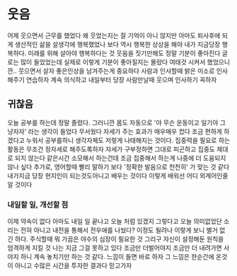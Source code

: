 # 웃음

어제 웃으면서 근무를 했었다 왜 웃었는지는 잘 기억이 아니 않지만 아마도 퇴사후에 되게 생산적인 삶을 살생각에 행복했었나 보다 역시 행복한 상상을 해야 내가 지금당장 행복하다. 미래를 위해 살아야 행복하다는 것 웃음을 짓기만해도 정말 기분이 좋아진다 글로는 많이 들었었는데 실제로 이렇게 기분이 좋아질지는 몰랐다 여태것 시켜서 했었으니깐.. 웃으면서 살자 좋은인상을 남겨주는게 중요하다 사람과 인사할때 밝은 미소로 인사해주기 연습하자 계속 의식하고
내일부터 당장 사람만날때 웃으며 인사하기 꼭하자

## 귀찮음

오늘 공부를 하는데 정말 졸렸다. 그러니깐 몸도 자동으로 '야 무슨 운동이고 일기야 그냥자자' 라는 생각이 들었다 무서웠다 자세가 주는 효과가 매우매우 컸다 조금 편하게 하겠다고 누워서 공부를하니 생각자체도 저렇게 나태해지는 것이다. 집중력을 필요로 하는 활동은 무조건 정자세로 해주도록하자 자세가 구부정하면 그대로 피곤하고 집중도 제대로 되지 않는다 같은시간 소모해서 하는건데 조금 집중해서 하는게 나중에 더 도움되지 않나 싶다 추가로, 영어할때 빨리 말하기 보다 '정확한 발음으로 천천히' 가 맞는 것 같다 내가지금 당장 현지인이 되는것도아니고 배우는 것이다 이렇게 배워선 어디 외계어인줄 알 것이다

### 내일할 일, 개선할 점

이제 약속이 없다 아마도 내일 일 끝나고 오늘 처럼 있겠지 그렇다고 오늘 의미없었단 소리는 전혀 아니고 내전을 통해서 전우애를 나눴다? 이정도 될려나
이렇게 보니 별거 없긴 하다. 주식할때 뭐 가끔은 야수의 심장이 필요한 것 그리구 자신이 설정해둔 원칙을 엄격하게 지킬 것 나는 지금 그걸 못하고 있다 조금만 더벌어야지 조금만 더 내려가면 사야지 하니 계속 놓치기만 하는 것 같다. 느낌이 들면 바로 하자 그 느낌은 한순간에 온것이 아니고 수많은 시간을 투자한 결과다 믿고가자